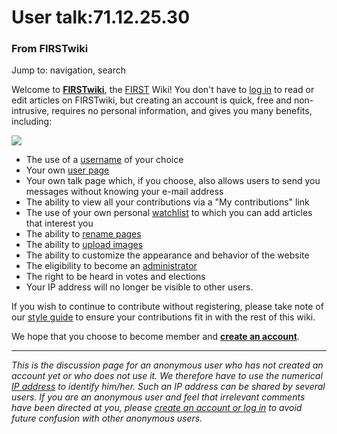 # User talk:71.12.25.30

### From FIRSTwiki

Jump to: navigation, search

Welcome to **[FIRSTwiki](FIRSTwiki "FIRSTwiki" )**, the
[FIRST](first) Wiki! You don't have to [log
in](Special:Userlogin "Special:Userlogin" ) to read or edit
articles on FIRSTwiki, but creating an account is quick, free and non-
intrusive, requires no personal information, and gives you many benefits,
including:

[![](/media/1/10/FIRST_logo.gif)](Image:FIRST_logo.gif "" )

  * The use of a [username](http://www.wikipedia.org/wiki/Wikipedia:Username "wikipedia:Wikipedia:Username" ) of your choice 
  * Your own [user page](http://www.wikipedia.org/wiki/Wikipedia:user_page "wikipedia:Wikipedia:user_page" )
  * Your own talk page which, if you choose, also allows users to send you messages without knowing your e-mail address 
  * The ability to view all your contributions via a "My contributions" link 
  * The use of your own personal [watchlist](http://www.wikipedia.org/wiki/Wikipedia:Watchlist "wikipedia:Wikipedia:Watchlist" ) to which you can add articles that interest you 
  * The ability to [rename pages](http://www.wikipedia.org/wiki/Wikipedia:How_to_rename_a_page "wikipedia:Wikipedia:How_to_rename_a_page" )
  * The ability to [upload images](Special:Upload "Special:Upload" )
  * The ability to customize the appearance and behavior of the website 
  * The eligibility to become an [administrator](FIRSTwiki:Administrators "FIRSTwiki:Administrators" )
  * The right to be heard in votes and elections 
  * Your IP address will no longer be visible to other users. 

If you wish to continue to contribute without registering, please take note of
our [style guide](FIRSTwiki:Style_guide "FIRSTwiki:Style guide" )
to ensure your contributions fit in with the rest of this wiki.

We hope that you choose to become member and  **[create an
account](Special:Userlogin "Special:Userlogin" )**.

  

* * *

_This is the discussion page for an anonymous user who has not created an
account yet or who does not use it. We therefore have to use the numerical [IP
address](http://www.wikipedia.org/wiki/IP_address "wikipedia:IP_address" ) to
identify him/her. Such an IP address can be shared by several users. If you
are an anonymous user and feel that irrelevant comments have been directed at
you, please [create an account or log in](Special:Userlogin
"Special:Userlogin" ) to avoid future confusion with other anonymous users._

